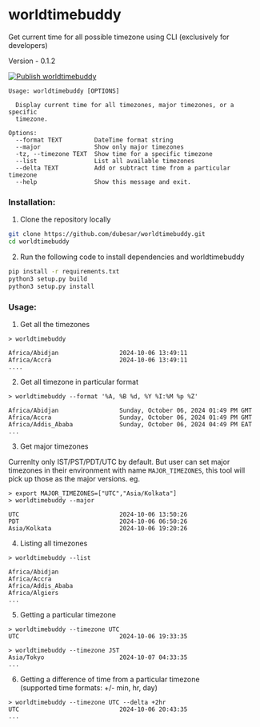 # worldtimebuddy
Get current time for all possible timezone using CLI (exclusively for developers)

Version - 0.1.2

[![Publish worldtimebuddy](https://github.com/dubesar/worldtimebuddy/actions/workflows/publish-package.yml/badge.svg)](https://github.com/dubesar/worldtimebuddy/actions/workflows/publish-package.yml)

```
Usage: worldtimebuddy [OPTIONS]

  Display current time for all timezones, major timezones, or a specific
  timezone.

Options:
  --format TEXT         DateTime format string
  --major               Show only major timezones
  -tz, --timezone TEXT  Show time for a specific timezone
  --list                List all available timezones
  --delta TEXT          Add or subtract time from a particular timezone
  --help                Show this message and exit.
```
### Installation:
1. Clone the repository locally
``` bash
git clone https://github.com/dubesar/worldtimebuddy.git
cd worldtimebuddy
```
2. Run the following code to install dependencies and worldtimebuddy
``` bash
pip install -r requirements.txt
python3 setup.py build
python3 setup.py install
```


### Usage:


1. Get all the timezones
```
> worldtimebuddy

Africa/Abidjan                 2024-10-06 13:49:11
Africa/Accra                   2024-10-06 13:49:11
....
```

2. Get all timezone in particular format
```
> worldtimebuddy --format '%A, %B %d, %Y %I:%M %p %Z'

Africa/Abidjan                 Sunday, October 06, 2024 01:49 PM GMT
Africa/Accra                   Sunday, October 06, 2024 01:49 PM GMT
Africa/Addis_Ababa             Sunday, October 06, 2024 04:49 PM EAT
...
```

3. Get major timezones

Currenlty only IST/PST/PDT/UTC by default. But user can set major timezones in their environment with name `MAJOR_TIMEZONES`, this tool will pick up those as the major
versions.
eg.
```
> export MAJOR_TIMEZONES=["UTC","Asia/Kolkata"]
> worldtimebuddy --major

UTC                            2024-10-06 13:50:26
PDT                            2024-10-06 06:50:26
Asia/Kolkata                   2024-10-06 19:20:26
```

4. Listing all timezones
```
> worldtimebuddy --list

Africa/Abidjan
Africa/Accra
Africa/Addis_Ababa
Africa/Algiers
...
```

5. Getting a particular timezone
```
> worldtimebuddy --timezone UTC
UTC                            2024-10-06 19:33:35

> worldtimebuddy --timezone JST
Asia/Tokyo                     2024-10-07 04:33:35
...
```

6. Getting a difference of time from a particular timezone <br> (supported time formats: +/- min, hr, day) 
```
> worldtimebuddy --timezone UTC --delta +2hr
UTC                            2024-10-06 20:43:35
...
```